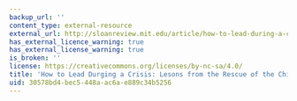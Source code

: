 ```yaml
---
backup_url: ''
content_type: external-resource
external_url: http://sloanreview.mit.edu/article/how-to-lead-during-a-crisis-lessons-from-the-rescue-of-the-chilean-miners/
has_external_licence_warning: true
has_external_license_warning: true
is_broken: ''
license: https://creativecommons.org/licenses/by-nc-sa/4.0/
title: 'How to Lead Durging a Crisis: Lesons from the Rescue of the Chilean Miners'
uid: 30578bd4-bec5-448a-ac6a-e889c34b5256
---
```

